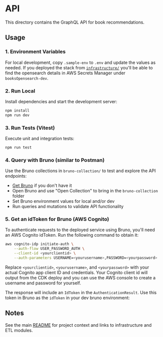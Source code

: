 # API

This directory contains the GraphQL API for book recommendations.

## Usage
### 1. Environment Variables
For local development, copy `.sample-env` to `.env` and update the values as needed.
If you deployed the stack from [`infrastructure/`](../infrastructure/aws/README.md) you'll be able to find the opensearch details in AWS Secrets Manager under `booksOpensearch-dev`.

### 2. Run Local
Install dependencies and start the development server:
```sh
npm install
npm run dev
```

### 3. Run Tests (Vitest)
Execute unit and integration tests:
```sh
npm run test
```



### 4. Query with Bruno (similar to Postman)
Use the Bruno collections in `bruno-collection/` to test and explore the API endpoints:

- [Get Bruno](https://www.usebruno.com/downloads) if you don't have it 
- Open Bruno and use "Open Collection" to bring in the `bruno-collection` folder
- Set Bruno environment values for local and/or dev
- Run queries and mutations to validate API functionality


### 5. Get an idToken for Bruno (AWS Cognito)

To authenticate requests to the deployed service using Bruno, you'll need an AWS Cognito idToken. Run the following command to obtain it:

```sh
aws cognito-idp initiate-auth \
	--auth-flow USER_PASSWORD_AUTH \
	--client-id <yourclientid> \
	--auth-parameters USERNAME=<yourusername>,PASSWORD=<yourpassword>
```
Replace `<yourclientid>`, `<yourusername>`, and `<yourpassword>` with your actual Cognito app client ID and credentials.
Your Cognito client id will output from the CDK deploy and you can use the AWS console to create a username and password for yourself. 

The response will include an `IdToken` in the `AuthenticationResult`. Use this token in Bruno as the `idToken` in your dev bruno environment:

## Notes
See the main [README](../README.md) for project context and links to infrastructure and ETL modules.
